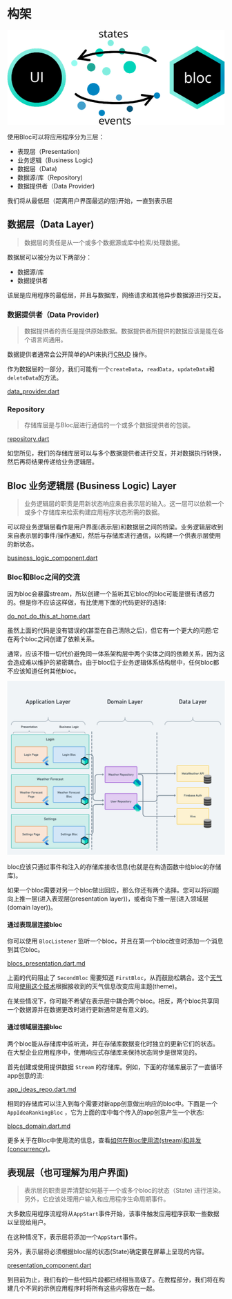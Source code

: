 # 构架

![Bloc的构架](../assets/bloc_architecture.png) 

使用Bloc可以将应用程序分为三层：

-  表现层（Presentation)
-  业务逻辑（Business Logic)
-  数据层（Data)
  - 数据源/库（Repository)
  - 数据提供者（Data Provider)

我们将从最低层（距离用户界面最远的层)开始，一直到表示层

## 数据层（Data Layer)

> 数据层的责任是从一个或多个数据源或库中检索/处理数据。

数据层可以被分为以下两部分：

- 数据源/库
- 数据提供者

该层是应用程序的最低层，并且与数据库，网络请求和其他异步数据源进行交互。

### 数据提供者（Data Provider)

> 数据提供者的责任是提供原始数据。数据提供者所提供的数据应该是能在各个语言间通用。

数据提供者通常会公开简单的API来执行[CRUD](https://en.wikipedia.org/wiki/Create,_read,_update_and_delete) 操作。

作为数据层的一部分，我们可能有一个`createData`，`readData`，`updateData`和`deleteData`的方法。

[data_provider.dart](../_snippets/architecture/data_provider.dart.md ':include')

### Repository

> 存储库层是与Bloc层进行通信的一个或多个数据提供者的包装。

[repository.dart](../_snippets/architecture/repository.dart.md ':include')

如您所见，我们的存储库层可以与多个数据提供者进行交互，并对数据执行转换，然后再将结果传递给业务逻辑层。

## Bloc 业务逻辑层 (Business Logic) Layer

> 业务逻辑层的职责是用新状态响应来自表示层的输入。这一层可以依赖一个或多个存储库来检索构建应用程序状态所需的数据。

可以将业务逻辑层看作是用户界面(表示层)和数据层之间的桥梁。业务逻辑层收到来自表示层的事件/操作通知，然后与存储库进行通信，以构建一个供表示层使用的新状态。

[business_logic_component.dart](../_snippets/architecture/business_logic_component.dart.md ':include')

### Bloc和Bloc之间的交流

因为bloc会暴露stream，所以创建一个监听其它bloc的bloc可能是很有诱惑力的。但是你不应该这样做，有比使用下面的代码更好的选择:

[do_not_do_this_at_home.dart](../_snippets/architecture/do_not_do_this_at_home.dart.md ':include')

虽然上面的代码是没有错误的(甚至在自己清除之后)，但它有一个更大的问题:它在两个bloc之间创建了依赖关系。

通常，应该不惜一切代价避免同一体系架构层中两个实体之间的依赖关系，因为这会造成难以维护的紧密耦合。由于bloc位于业务逻辑体系结构层中，任何bloc都不应该知道任何其他bloc。

![Application Architecture Layers](../assets/architecture.png)

bloc应该只通过事件和注入的存储库接收信息(也就是在构造函数中给bloc的存储库)。

如果一个bloc需要对另一个bloc做出回应，那么你还有两个选择。您可以将问题向上推一层(进入表现层(presentation layer))，或者向下推一层(进入领域层(domain layer))。

#### 通过表现层连接bloc

你可以使用 `BlocListener` 监听一个bloc，并且在第一个bloc改变时添加一个消息到其它bloc。

[blocs_presentation.dart.md](../_snippets/architecture/blocs_presentation.dart.md ':include')

上面的代码阻止了 `SecondBloc` 需要知道 `FirstBloc`，从而鼓励松耦合。这个[天气](zh-cn/flutterweathertutorial.md)应用[使用这个技术](https://github.com/felangel/bloc/blob/b4c8db938ad71a6b60d4a641ec357905095c3965/examples/flutter_weather/lib/weather/view/weather_page.dart#L38-L42)根据接收到的天气信息改变应用主题(theme)。

在某些情况下，你可能不希望在表示层中耦合两个bloc。相反，两个bloc共享同一个数据源并在数据更改时进行更新通常是有意义的。

#### 通过领域层连接bloc

两个bloc能从存储库中监听流，并在存储库数据变化时独立的更新它们的状态。在大型企业应用程序中，使用响应式存储库来保持状态同步是很常见的。

首先创建或使用提供数据 `Stream` 的存储库。例如，下面的存储库展示了一直循环app创意的流:

[app_ideas_repo.dart.md](../_snippets/architecture/app_ideas_repo.dart.md ':include')

相同的存储库可以注入到每个需要对新app创意做出响应的bloc中。下面是一个 `AppIdeaRankingBloc` ，它为上面的库中每个传入的app创意产生一个状态:

[blocs_domain.dart.md](../_snippets/architecture/blocs_domain.dart.md ':include')

更多关于在Bloc中使用流的信息，查看[如何在Bloc使用流(stream)和并发(concurrency)](https://verygood.ventures/blog/how-to-use-bloc-with-streams-and-concurrency)。

## 表现层（也可理解为用户界面)

> 表示层的职责是弄清楚如何基于一个或多个bloc的状态（State) 进行渲染。另外，它应该处理用户输入和应用程序生命周期事件。

大多数应用程序流程将从`AppStart`事件开始，该事件触发应用程序获取一些数据以呈现给用户。

在这种情况下，表示层将添加一个`AppStart`事件。

另外，表示层将必须根据bloc层的状态(State)确定要在屏幕上呈现的内容。

[presentation_component.dart](../_snippets/architecture/presentation_component.dart.md ':include')

到目前为止，我们有的一些代码片段都已经相当高级了。在教程部分，我们将在构建几个不同的示例应用程序时将所有这些内容放在一起。
